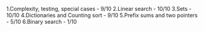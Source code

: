 1.Complexity, testing, special cases - 9/10
2.Linear search - 10/10 
3.Sets - 10/10
4.Dictionaries and Counting sort - 9/10
5.Prefix sums and two pointers - 5/10
6.Binary search - 1/10
